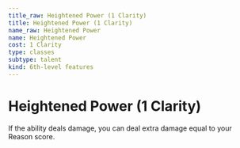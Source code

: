 ```yaml
---
title_raw: Heightened Power (1 Clarity)
title: Heightened Power (1 Clarity)
name_raw: Heightened Power
name: Heightened Power
cost: 1 Clarity
type: classes
subtype: talent
kind: 6th-level features
---
```


# Heightened Power (1 Clarity)

If the ability deals damage, you can deal extra damage equal to your Reason score.

